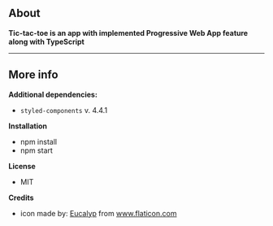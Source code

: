 ## About

**Tic-tac-toe is an app with implemented Progressive Web App feature along with TypeScript**

---

## More info

**Additional dependencies:**

- `styled-components` v. 4.4.1

**Installation**

- npm install
- npm start 

**License**
- MIT

**Credits**

- icon made by: <a href="https://www.flaticon.com/authors/eucalyp" title="Eucalyp">Eucalyp</a> from <a href="https://www.flaticon.com/" title="Flaticon">www.flaticon.com</a>
